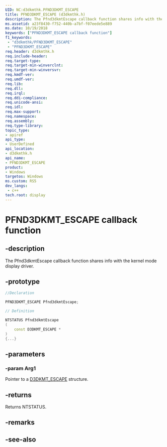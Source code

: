 ```yaml
---
UID: NC:d3dkmthk.PFND3DKMT_ESCAPE
title: PFND3DKMT_ESCAPE (d3dkmthk.h)
description: The Pfnd3dkmtEscape callback function shares info with the kernel mode display driver.
ms.assetid: a23f8430-f752-440b-a7bf-f07eede5e889
ms.date: 10/19/2018
keywords: ["PFND3DKMT_ESCAPE callback function"]
f1_keywords:
 - "d3dkmthk/PFND3DKMT_ESCAPE"
 - "PFND3DKMT_ESCAPE"
req.header: d3dkmthk.h
req.include-header:
req.target-type:
req.target-min-winverclnt:
req.target-min-winversvr:
req.kmdf-ver:
req.umdf-ver:
req.lib:
req.dll:
req.irql: 
req.ddi-compliance:
req.unicode-ansi:
req.idl:
req.max-support:
req.namespace:
req.assembly:
req.type-library: 
topic_type: 
- apiref
api_type: 
- UserDefined
api_location: 
- d3dkmthk.h
api_name: 
- PFND3DKMT_ESCAPE
product:
- Windows
targetos: Windows
ms.custom: RS5
dev_langs:
 - c++
tech.root: display
---
```


# PFND3DKMT_ESCAPE callback function

## -description

The Pfnd3dkmtEscape callback function shares info with the kernel mode display driver.

## -prototype

```cpp
//Declaration

PFND3DKMT_ESCAPE Pfnd3dkmtEscape; 

// Definition

NTSTATUS Pfnd3dkmtEscape 
(
	const D3DKMT_ESCAPE *
)
{...}

```

## -parameters

### -param Arg1

Pointer to a [D3DKMT_ESCAPE](ns-d3dkmthk-_d3dkmt_escape.md) structure.

## -returns

Returns NTSTATUS.


## -remarks




## -see-also
